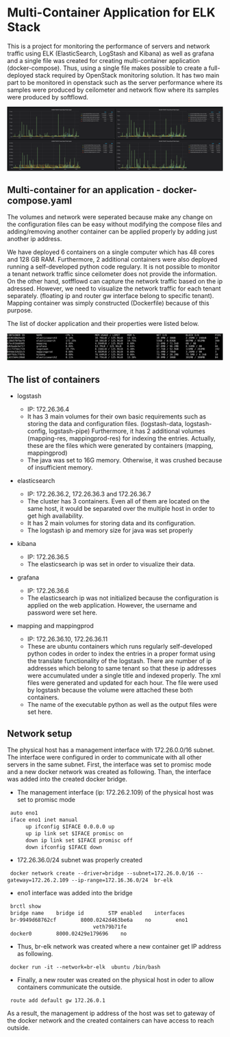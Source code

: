 # Multi-Container Application for ELK Stack
This is a project for monitoring the performance of servers and network traffic using ELK (ElasticSearch, LogStash and Kibana) as well as grafana and a single file was created for creating multi-container application (docker-compose). Thus, using a single file makes possible to create a full-deployed stack required by OpenStack monitoring solution. It has two main part to be monitored in openstack such as the server performance where its samples were produced by ceilometer and network flow where its samples were produced by softflowd. 

![alt text](images/network_traffic.png?raw=true "tenant based netflow")


## Multi-container for an application - docker-compose.yaml
The volumes and network were seperated because make any change on the configuration files can be easy without modifying the compose files and adding/removing another container can be applied properly by adding just another ip address.

We have deployed 6 containers on a single computer which has 48 cores and 128 GB RAM. Furthermore, 2 additional containers were also deployed running a self-developed python code regulary. It is not possible to monitor a tenant network traffic since ceilometer does not provide the information. On the other hand, sotfflowd can capture the network traffic based on the ip adressed. However, we need to visualize the network traffic for each tenant separately. (floating ip and router gw interface belong to specific tenant). Mapping container was simply constructed (Dockerfile) because of this purpose. 

The list of docker application and their properties were listed below.

![alt text](images/docker_stats.png?raw=true "docker stats")

## The list of containers

* logstash
  * IP: 172.26.36.4
  * It has 3 main volumes for their own basic requirements such as storing the data and configuration files. (logstash-data, logstash-config, logstash-pipe) Furthermore, it has 2 additional volumes (mapping-res, mappingprod-res) for indexing the entries. Actually, these are the files which were generated by containers (mapping, mappingprod)
  * The java was set to 16G memory. Otherwise, it was crushed because of insufficient memory.
 
* elasticsearch
  * IP: 172.26.36.2, 172.26.36.3 and 172.26.36.7
  * The cluster has 3 containers. Even all of them are located on the same host, it would be separated over the multiple host in order to get high availability. 
  * It has 2 main volumes for storing data and its configuration. 
  * The logstash ip and memory size for java was set properly 
 
* kibana
  * IP: 172.26.36.5
  * The elasticsearch ip was set in order to visualize their data.
 
* grafana
  * IP: 172.26.36.6 
  * The elasticsearch ip was not initialized because the configuration is applied on the web application. However, the username and password were set here.
 
* mapping and mappingprod
  * IP: 172.26.36.10, 172.26.36.11
  * These are ubuntu containers which runs regularly self-developed python codes in order to index the entries in a proper format using the translate functionality of the logstash. There are number of ip addresses which belong to same tenant so that these ip addresses were accumulated under a single title and indexed properly. The xml files were generated and updated for each hour. The file were used by logstash because the volume were attached these both containers.
  * The name of the executable python as well as the output files were set here.

## Network setup

The physical host has a management interface with 172.26.0.0/16 subnet. The interface were configured in order to communicate with all other servers in the same subnet. First, the interface was set to promisc mode and a new docker network was created as following. Than, the interface was added into the created docker bridge.

* The management interface (ip: 172.26.2.109) of the physical host was set to promisc mode
```
 auto eno1
 iface eno1 inet manual
      up ifconfig $IFACE 0.0.0.0 up
      up ip link set $IFACE promisc on
      down ip link set $IFACE promisc off
      down ifconfig $IFACE down 
```
      
* 172.26.36.0/24 subnet was properly created
```
 docker network create --driver=bridge --subnet=172.26.0.0/16 --gateway=172.26.2.109 --ip-range=172.16.36.0/24  br-elk 
```

* eno1 interface was added into the bridge
``` 
 brctl show
 bridge name    bridge id        STP enabled    interfaces
 br-9949d68762cf        8000.0242d463be6a    no        eno1
                            veth79b71fe
 docker0        8000.02429e179696    no
```

* Thus, br-elk network was created where a new container get IP address as following.
```
 docker run -it --network=br-elk  ubuntu /bin/bash 
```

* Finally, a new router was created on the physical host in oder to allow containers communicate the outside.
``` 
 route add default gw 172.26.0.1 
```

As a result, the management ip address of the host was set to gateway of the docker network and the created containers can have access to reach outside.

